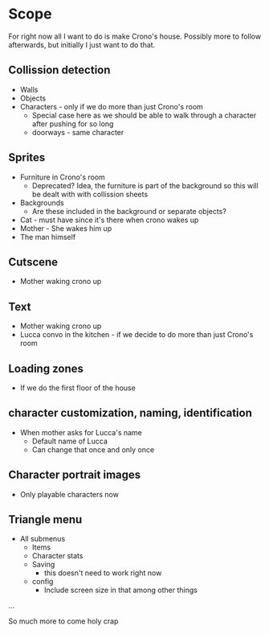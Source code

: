 # Scope
For right now all I want to do is make Crono's house. Possibly more to follow afterwards, but initially I just want to do that.

## Collission detection
  * Walls
  * Objects
  * Characters - only if we do more than just Crono's room
    * Special case here as we should be able to walk through a character after pushing for so long
    * doorways - same character

## Sprites
  * Furniture in Crono's room
    * Deprecated? Idea, the furniture is part of the background so this will be dealt with with collission sheets
  * Backgrounds
    * Are these included in the background or separate objects?
  * Cat - must have since it's there when crono wakes up
  * Mother - She wakes him up
  * The man himself

## Cutscene
  * Mother waking crono up
## Text
  * Mother waking crono up
  * Lucca convo in the kitchen - if we decide to do more than just Crono's room

## Loading zones
  * If we do the first floor of the house

## character customization, naming, identification
  * When mother asks for Lucca's name
    * Default name of Lucca
    * Can change that once and only once

## Character portrait images
  * Only playable characters now

## Triangle menu
  * All submenus
    * Items
    * Character stats
    * Saving
      * this doesn't need to work right now
    * config
      * Include screen size in that among other things

...

So much more to come holy crap